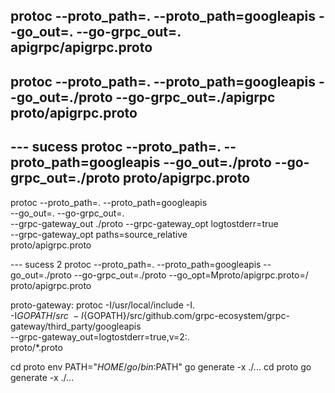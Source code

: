 protoc --proto_path=. --proto_path=googleapis --go_out=. --go-grpc_out=. apigrpc/apigrpc.proto
---
protoc --proto_path=. --proto_path=googleapis --go_out=./proto --go-grpc_out=./apigrpc proto/apigrpc.proto
---
--- sucess
protoc --proto_path=. --proto_path=googleapis --go_out=./proto --go-grpc_out=./proto proto/apigrpc.proto
---

protoc --proto_path=. --proto_path=googleapis \
  --go_out=. --go-grpc_out=. \
  --grpc-gateway_out ./proto --grpc-gateway_opt logtostderr=true \
  --grpc-gateway_opt paths=source_relative \
  proto/apigrpc.proto

--- sucess 2
protoc --proto_path=. --proto_path=googleapis --go_out=./proto --go-grpc_out=./proto --go_opt=Mproto/apigrpc.proto=/ proto/apigrpc.proto


proto-gateway:
protoc -I/usr/local/include -I. \
-I${GOPATH}/src \
-I${GOPATH}/src/github.com/grpc-ecosystem/grpc-gateway/third_party/googleapis \
--grpc-gateway_out=logtostderr=true,v=2:. \
proto/*.proto

cd proto
env PATH="$HOME/go/bin:$PATH" go generate -x ./...
cd proto
go generate -x ./...